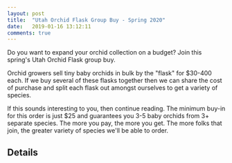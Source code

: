 ```yaml
---
layout: post
title:  "Utah Orchid Flask Group Buy - Spring 2020"
date:   2019-01-16 13:12:11
comments: true
---
```


Do you want to expand your orchid collection on a budget? Join this spring's Utah Orchid Flask group buy.

Orchid growers sell tiny baby orchids in bulk by the "flask" for $30-400 each. If we buy several of these flasks together then we can share the cost of purchase and split each flask out amongst ourselves to get a variety of species.

If this sounds interesting to you, then continue reading. The minimum buy-in for this order is just $25 and guarantees you 3-5 baby orchids from 3+ separate species. The more you pay, the more you get. The more folks that join, the greater variety of species we'll be able to order.

## Details


